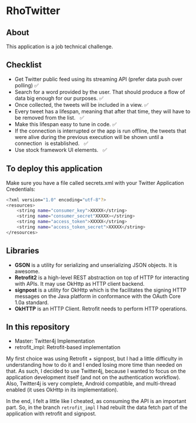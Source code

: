 # RhoTwitter

## About

This application is a job technical challenge. 

## Checklist

* Get Twitter public feed using its streaming API (prefer data push over polling) ✅
* Search for a word provided by the user. That should produce a flow of data big enough for our purposes.  ✅
* Once collected, the tweets will be included in a view. ✅
* Every tweet has a lifespan, meaning that after that time, they will have to be removed from the list.   ✅
* Make this lifespan easy to tune in code.  ✅
* If the connection is interrupted or the app is run offline, the tweets that  were alive during the previous execution will be shown until a connection  is established.   ✅
* Use stock framework UI elements.   ✅

## To deploy this application

Make sure you have a file called secrets.xml with your Twitter Application Credentials:

```bash
<?xml version="1.0" encoding="utf-8"?>
<resources>
    <string name="consumer_key">XXXXX</string>
    <string name="consumer_secret"XXXXX></string>
    <string name="access_token">XXXXX</string>
    <string name="access_token_secret">XXXXX</string>
</resources>
```
## Libraries

* **GSON** is a utility for serializing and unserializing JSON objects. It is awesome.
* **Retrofit2** is a high-level REST abstraction on top of HTTP for interacting with APIs. It may use OkHttp as HTTP client backend.
* **signpost** is a utility for OkHttp which is the facilitates the  signing HTTP messages on the Java platform in conformance with the OAuth Core 1.0a standard. 
* **OkHTTP** is an HTTP Client. Retrofit needs to perform HTTP operations.

## In this repository
* Master: Twitter4j Implementation
* retrofit_impl: Retrofit-based implementation

My first choice was using Retrofit + signpost, but I had a little difficulty in understanding how to do it and I ended losing more time than needed on that. As such, I decided to use Twitter4j, because I wanted to focus on the application development itself (and not on the authentication workflow). Also, Twitter4j is very complete, Android compatible, and multi-thread enabled (it uses OkHttp in its implementation).

In the end, I felt a little like I cheated, as consuming the API is an important part. So, in the branch `retrofit_impl` I had rebuilt the data fetch part of the application with retrofit and signpost.

